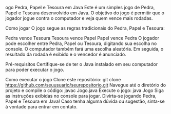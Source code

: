 ogo Pedra, Papel e Tesoura em Java
Este é um simples jogo de Pedra, Papel e Tesoura desenvolvido em Java. O objetivo do jogo é permitir que o jogador jogue contra o computador e veja quem vence mais rodadas.

Como jogar
O jogo segue as regras tradicionais do Pedra, Papel e Tesoura:

Pedra vence Tesoura
Tesoura vence Papel
Papel vence Pedra
O jogador pode escolher entre Pedra, Papel ou Tesoura, digitando sua escolha no console. O computador também fará uma escolha aleatória. Em seguida, o resultado da rodada é exibido e o vencedor é anunciado.

Pré-requisitos
Certifique-se de ter o Java instalado em seu computador para poder executar o jogo.

Como executar o jogo
Clone este repositório:
git clone https://github.com/seuusuario/seurepositorio.git
Navegue até o diretório do projeto e compile o código:
javac Jogo.java
Execute o jogo:
java Jogo
Siga as instruções exibidas no console para jogar.
Divirta-se jogando Pedra, Papel e Tesoura em Java! Caso tenha alguma dúvida ou sugestão, sinta-se à vontade para entrar em contato.
